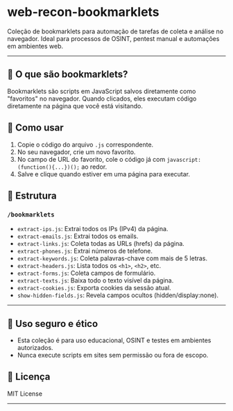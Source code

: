 # web-recon-bookmarklets

Coleção de bookmarklets para automação de tarefas de coleta e análise no navegador. Ideal para processos de OSINT, pentest manual e automações em ambientes web.

---

## 🔹 O que são bookmarklets?

Bookmarklets são scripts em JavaScript salvos diretamente como "favoritos" no navegador. Quando clicados, eles executam código diretamente na página que você está visitando.

## 🔹 Como usar

1. Copie o código do arquivo `.js` correspondente.
2. No seu navegador, crie um novo favorito.
3. No campo de URL do favorito, cole o código já com `javascript:(function(){...})();` ao redor.
4. Salve e clique quando estiver em uma página para executar.

## 🔹 Estrutura

### `/bookmarklets`

- `extract-ips.js`: Extrai todos os IPs (IPv4) da página.
- `extract-emails.js`: Extrai todos os emails.
- `extract-links.js`: Coleta todas as URLs (hrefs) da página.
- `extract-phones.js`: Extrai números de telefone.
- `extract-keywords.js`: Coleta palavras-chave com mais de 5 letras.
- `extract-headers.js`: Lista todos os `<h1>`, `<h2>`, etc.
- `extract-forms.js`: Coleta campos de formulário.
- `extract-texts.js`: Baixa todo o texto visível da página.
- `extract-cookies.js`: Exporta cookies da sessão atual.
- `show-hidden-fields.js`: Revela campos ocultos (hidden/display:none).

---

## 🔹 Uso seguro e ético

- Esta coleção é para uso educacional, OSINT e testes em ambientes autorizados.
- Nunca execute scripts em sites sem permissão ou fora de escopo.

## 🔹 Licença

MIT License

---
